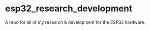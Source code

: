 # esp32_research_development
A repo for all of my research &amp; development for the ESP32 hardware.

